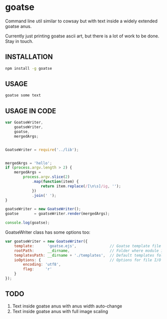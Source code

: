 # goatse
Command line util similar to cowsay but with text inside a widely extended goatse anus.

Currently just printing goatse ascii art, but there is a lot of work to be done. Stay in touch.


## INSTALLATION
```sh
npm install -g goatse
```


## USAGE
```sh
goatse some text
```


## USAGE IN CODE
```javascript
var GoatseWriter,
    goatseWriter,
    goatse,
    mergedArgs; 


GoatseWriter = require('../lib'); 


mergedArgs = 'hello'; 
if (process.argv.length > 2) {
	mergedArgs = 
		process.argv.slice(2)
	        .map(function(item) {
	            return item.replace(/[\n\s]/ig, ''); 
	        })
	        .join(' '); 
}

goatseWriter = new GoatseWriter(); 
goatse       = goatseWriter.render(mergedArgs); 

console.log(goatse);
```

GoatseWriter class has some options too: 
```javascript
var goatseWriter = new GoatseWriter({
    template:      'goatse.ejs',               // Goatse template file name
    rootPath:      __dirname,                  // Folder where module is stored, defaults to something like __dirname
    templatesPath: __dirname + './templates',  // Default templates folder 
    ioOptions: {                               // Options for file I/O
        encoding: 'utf8',
        flag:     'r'
    }
});
```


## TODO 
1. Text inside goatse anus with anus width auto-change
2. Text inside goatse anus with full image scaling
